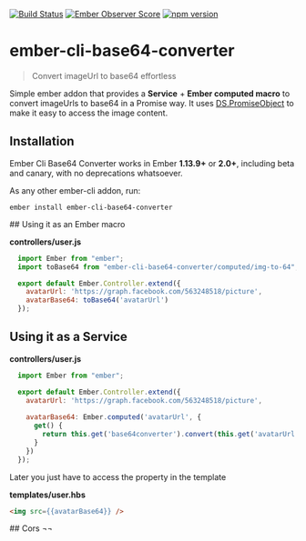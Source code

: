 [![Build Status](https://travis-ci.org/zzarcon/ember-cli-base64-converter.svg)](https://travis-ci.org/zzarcon/ember-cli-base64-converter)
[![Ember Observer Score](http://emberobserver.com/badges/ember-cli-base64-converter.svg)](http://emberobserver.com/addons/ember-cli-base64-converter)
[![npm version](https://badge.fury.io/js/ember-cli-base64-converter.svg)](https://badge.fury.io/js/ember-cli-base64-converter)

# ember-cli-base64-converter

> Convert imageUrl to base64 effortless

Simple ember addon that provides a **Service** + **Ember computed macro** to convert imageUrls to base64 in a Promise way. It uses [DS.PromiseObject](emberjs.com/api/data/classes/DS.PromiseObject.html) to make it easy to access the image content.


## Installation

Ember Cli Base64 Converter works in Ember **1.13.9+** or **2.0+**, including beta and canary, with no deprecations
whatsoever.


As any other ember-cli addon, run:
```
ember install ember-cli-base64-converter
```

## Using it as an Ember macro

**controllers/user.js**
```javascript
  import Ember from "ember";
  import toBase64 from "ember-cli-base64-converter/computed/img-to-64";

  export default Ember.Controller.extend({
    avatarUrl: 'https://graph.facebook.com/563248518/picture',
    avatarBase64: toBase64('avatarUrl')
  });
```
## Using it as a Service

**controllers/user.js**
```javascript
  import Ember from "ember";

  export default Ember.Controller.extend({
    avatarUrl: 'https://graph.facebook.com/563248518/picture',
    
    avatarBase64: Ember.computed('avatarUrl', {
      get() {
        return this.get('base64converter').convert(this.get('avatarUrl'));
      }
    })
  });
```

Later you just have to access the property in the template 

**templates/user.hbs**

```html
<img src={{avatarBase64}} />
```

## Cors ¬¬
